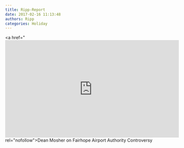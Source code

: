 ```yaml
---
title: Ripp-Report
date: 2017-02-16 11:13:48
authors: Ripp
categories: Holiday
---
```


 <a href="<iframe width="560" height="315" src="https://www.youtube.com/embed/w6uT08gfiWc" frameborder="0" allowfullscreen></iframe> rel="nofollow">Dean Mosher on Fairhope Airport Authority Controversy</a>